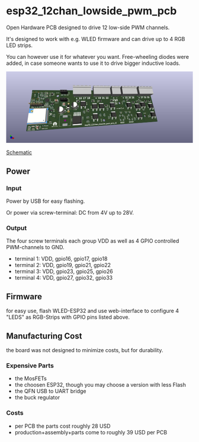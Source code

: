 # esp32_12chan_lowside_pwm_pcb

Open Hardware PCB designed to drive 12 low-side PWM channels.

It's designed to work with e.g. WLED firmware and can drive up to 4 RGB LED strips.

You can however use it for whatever you want.
Free-wheeling diodes were added, in case someone wants to use it to drive bigger inductive loads.

![img_front](renderings/pcb_esp32_wled_pwm_multichannel_front.jpg)

[Schematic](renderings/pcb_esp32_wled_pwm_multichannel.pdf)

## Power

### Input

Power by USB for easy flashing.

Or power via screw-terminal: DC from 4V up to 28V.

### Output

The four screw terminals each group VDD as well as 4 GPIO controlled PWM-channels to GND.

- terminal 1: VDD, gpio16, gpio17, gpio18
- terminal 2: VDD, gpio19, gpio21, gpio22
- terminal 3: VDD, gpio23, gpio25, gpio26
- terminal 4: VDD, gpio27, gpio32, gpio33

## Firmware

for easy use, flash WLED-ESP32 and use web-interface to configure
4 "LEDS" as RGB-Strips with GPIO pins listed above.

## Manufacturing Cost

the board was not designed to minimize costs, but for durability.

### Expensive Parts
- the MosFETs
- the choosen ESP32, though you may choose a version with less Flash
- the QFN USB to UART bridge
- the buck regulator

### Costs

- per PCB the parts cost roughly 28 USD
- production+assembly+parts come to roughly 39 USD per PCB

